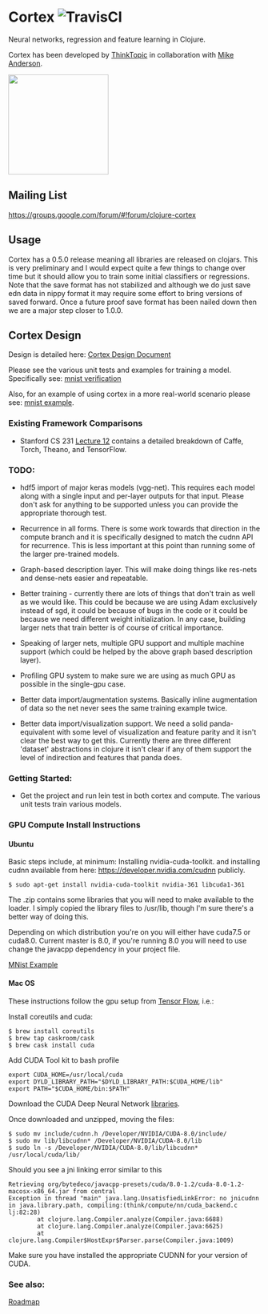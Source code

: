 # Cortex ![TravisCI](https://travis-ci.com/thinktopic/cortex.svg?token=pNFS4aJt3yqGNNwZvG5z&branch=master)

Neural networks, regression and feature learning in Clojure.

Cortex has been developed by [ThinkTopic](http://thinktopic.com) in collaboration with [Mike Anderson](https://github.com/mikera).

<a href="https://www.thinktopic.com"><img src="https://cloud.githubusercontent.com/assets/17600203/21554632/6257d9b0-cdce-11e6-8fc6-1a04ec8e9664.jpg" width="200"/></a>

## Mailing List

https://groups.google.com/forum/#!forum/clojure-cortex

## Usage

Cortex has a 0.5.0 release meaning all libraries are released on clojars.  This is very preliminary and I would expect quite a few things to change
over time but it should allow you to train some initial classifiers or regressions.  Note that the save format has not stabilized and although we do
just save edn data in nippy format it may require some effort to bring versions of saved forward.  Once a future proof save format has been
nailed down then we are a major step closer to 1.0.0.

## Cortex Design

Design is detailed here:
[Cortex Design Document](docs/design.md)

Please see the various unit tests and examples for training a model.  Specifically see:
[mnist verification](src/cortex/verify/nn/train.clj)

Also, for an example of using cortex in a more real-world scenario please see:
[mnist example](examples/suite-classification/src/suite_classification/core.clj).



### Existing Framework Comparisons

* Stanford CS 231 [Lecture 12](http://cs231n.stanford.edu/slides/2016/winter1516_lecture12.pdf) contains a detailed
  breakdown of Caffe, Torch, Theano, and TensorFlow.



### TODO:

 * hdf5 import of major keras models (vgg-net).  This requires each model along with a single input and per-layer outputs for that input.  Please don't ask for anything to be supported unless you can provide the appropriate thorough test.

 * Recurrence in all forms.  There is some work towards that direction in the compute branch and it is specifically designed to match the cudnn API for recurrence.  This is less important at this point than running some of the larger pre-trained models.

 * Graph-based description layer.  This will make doing things like res-nets and dense-nets easier and repeatable.

 * Better training - currently there are lots of things that don't train as well as we would like.  This could be because we are using Adam exclusively instead of sgd, it could be because of bugs in the code or it could be because we need different weight initialization.  In any case, building larger nets that train better is of course of critical importance.

 * Speaking of larger nets, multiple GPU support and multiple machine support (which could be helped by the above graph based description layer).

 * Profiling GPU system to make sure we are using as much GPU as possible in the single-gpu case.

 * Better data import/augmentation systems.  Basically inline augmentation of data so the net never sees the same training example twice.

 * Better data import/visualization support.  We need a solid panda-equivalent with some level of visualization and feature parity and it isn't clear the best way to get this.  Currently there are three different 'dataset' abstractions in clojure it isn't clear if any of them support the level of indirection and features that panda does.


### Getting Started:

 * Get the project and run lein test in both cortex and compute.  The various unit tests train various models.

### GPU Compute Install Instructions

#### Ubuntu

Basic steps include, at minimum: Installing nvidia-cuda-toolkit.
and installing cudnn available from here: https://developer.nvidia.com/cudnn publicly.

    $ sudo apt-get install nvidia-cuda-toolkit nvidia-361 libcuda1-361

The .zip contains some libraries that you will need to make available to the loader. I simply copied the library files to /usr/lib, though I'm sure there's a better way of doing this.

Depending on which distribution you're on you will either have cuda7.5 or cuda8.0. Current master is 8.0, if you're running 8.0 you will need to use change the javacpp dependency in your project file.


[MNist Example](https://github.com/thinktopic/cortex/blob/master/examples/suite-classification/project.clj)

#### Mac OS
These instructions follow the gpu setup from [Tensor Flow](https://github.com/tensorflow/tensorflow/blob/master/tensorflow/g3doc/get_started/os_setup.md#optional-setup-gpu-for-mac), i.e.:

Install coreutils and cuda:

    $ brew install coreutils
    $ brew tap caskroom/cask
    $ brew cask install cuda

Add CUDA Tool kit to bash profile

    export CUDA_HOME=/usr/local/cuda
    export DYLD_LIBRARY_PATH="$DYLD_LIBRARY_PATH:$CUDA_HOME/lib"
    export PATH="$CUDA_HOME/bin:$PATH"

Download the CUDA Deep Neural Network [libraries](https://developer.nvidia.com/cudnn).

Once downloaded and unzipped, moving the files:

    $ sudo mv include/cudnn.h /Developer/NVIDIA/CUDA-8.0/include/
    $ sudo mv lib/libcudnn* /Developer/NVIDIA/CUDA-8.0/lib
    $ sudo ln -s /Developer/NVIDIA/CUDA-8.0/lib/libcudnn* /usr/local/cuda/lib/

Should you see a jni linking error similar to this

```
Retrieving org/bytedeco/javacpp-presets/cuda/8.0-1.2/cuda-8.0-1.2-macosx-x86_64.jar from central
Exception in thread "main" java.lang.UnsatisfiedLinkError: no jnicudnn in java.library.path, compiling:(think/compute/nn/cuda_backend.c
lj:82:28)
        at clojure.lang.Compiler.analyze(Compiler.java:6688)
        at clojure.lang.Compiler.analyze(Compiler.java:6625)
        at clojure.lang.Compiler$HostExpr$Parser.parse(Compiler.java:1009)
```

Make sure you have installed the appropriate CUDNN for your version of CUDA.

### See also:

[Roadmap](docs/ROADMAP.md)
